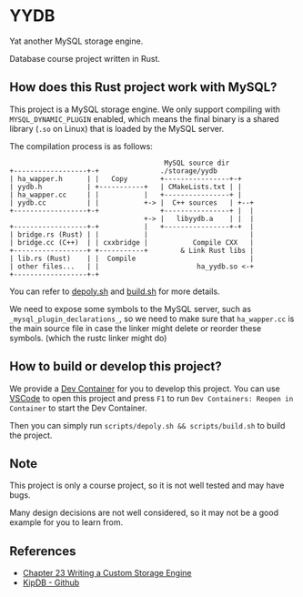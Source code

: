# YYDB

Yat another MySQL storage engine.

Database course project written in Rust.

## How does this Rust project work with MySQL?

This project is a MySQL storage engine. We only support compiling with `MYSQL_DYNAMIC_PLUGIN` enabled, which means the final binary is a shared library (`.so` on Linux) that is loaded by the MySQL server.

The compilation process is as follows:

```log
                                      MySQL source dir
+------------------+-+               ./storage/yydb
| ha_wapper.h      | |   Copy        +----------------+-+
| yydb.h           | +-----------+   | CMakeLists.txt | |
| ha_wapper.cc     | |           |   +----------------+ |
| yydb.cc          | |           +-> |  C++ sources   | +--+
+------------------+-+               +----------------+ |  |
                                 +-> |   libyydb.a    | |  |
+------------------+-+           |   +----------------+-+  |
| bridge.rs (Rust) | |           |                         |
| bridge.cc (C++)  | | cxxbridge |           Compile CXX   |
+------------------+ +-----------+        & Link Rust libs |
| lib.rs (Rust)    | |  Compile                            |
| other files...   | |                        ha_yydb.so <-+
+------------------+-+
```

You can refer to [depoly.sh](./scripts/deploy.sh) and [build.sh](./scripts/build.sh) for more details.

We need to expose some symbols to the MySQL server, such as `_mysql_plugin_declarations_`, so we need to make sure that `ha_wapper.cc` is the main source file in case the linker might delete or reorder these symbols. (which the rustc linker might do)

## How to build or develop this project?

We provide a [Dev Container](https://code.visualstudio.com/docs/remote/containers) for you to develop this project. You can use [VSCode](https://code.visualstudio.com/) to open this project and press `F1` to run `Dev Containers: Reopen in Container` to start the Dev Container.

Then you can simply run `scripts/depoly.sh && scripts/build.sh` to build the project.

## Note

This project is only a course project, so it is not well tested and may have bugs.

Many design decisions are not well considered, so it may not be a good example for you to learn from.

## References

- [Chapter 23 Writing a Custom Storage Engine](https://web.archive.org/web/20200617083105/https://dev.mysql.com/doc/internals/en/custom-engine.html)
- [KipDB - Github](https://github.com/KKould/KipDB)
